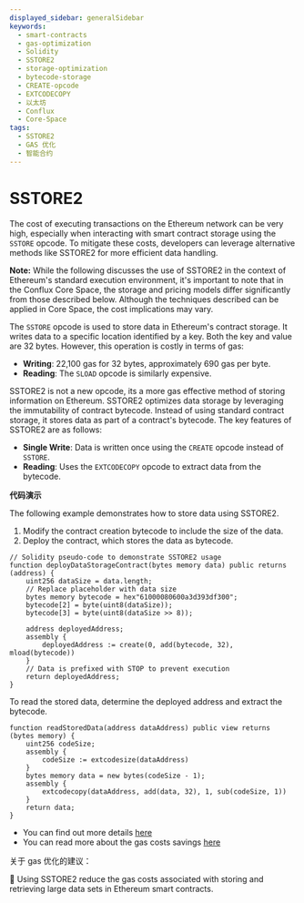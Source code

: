 ```yaml
---
displayed_sidebar: generalSidebar
keywords:
  - smart-contracts
  - gas-optimization
  - Solidity
  - SSTORE2
  - storage-optimization
  - bytecode-storage
  - CREATE-opcode
  - EXTCODECOPY
  - 以太坊
  - Conflux
  - Core-Space
tags:
  - SSTORE2
  - GAS 优化
  - 智能合约
---
```


# SSTORE2

The cost of executing transactions on the Ethereum network can be very high, especially when interacting with smart contract storage using the `SSTORE` opcode. To mitigate these costs, developers can leverage alternative methods like SSTORE2 for more efficient data handling.

**Note:** While the following discusses the use of SSTORE2 in the context of Ethereum's standard execution environment, it's important to note that in the Conflux Core Space, the storage and pricing models differ significantly from those described below. Although the techniques described can be applied in Core Space, the cost implications may vary.

The `SSTORE` opcode is used to store data in Ethereum's contract storage. It writes data to a specific location identified by a key. Both the key and value are 32 bytes. However, this operation is costly in terms of gas:

- **Writing**: 22,100 gas for 32 bytes, approximately 690 gas per byte.
- **Reading**: The `SLOAD` opcode is similarly expensive.

SSTORE2 is not a new opcode, its a more gas effective method of storing information on Ethereum. SSTORE2 optimizes data storage by leveraging the immutability of contract bytecode. Instead of using standard contract storage, it stores data as part of a contract's bytecode. The key features of SSTORE2 are as follows:

- **Single Write**: Data is written once using the `CREATE` opcode instead of `SSTORE`.
- **Reading**: Uses the `EXTCODECOPY` opcode to extract data from the bytecode.

**代码演示**

The following example demonstrates how to store data using SSTORE2.

1. Modify the contract creation bytecode to include the size of the data.
2. Deploy the contract, which stores the data as bytecode.

```solidity
// Solidity pseudo-code to demonstrate SSTORE2 usage
function deployDataStorageContract(bytes memory data) public returns (address) {
    uint256 dataSize = data.length;
    // Replace placeholder with data size
    bytes memory bytecode = hex"61000080600a3d393df300";
    bytecode[2] = byte(uint8(dataSize));
    bytecode[3] = byte(uint8(dataSize >> 8));

    address deployedAddress;
    assembly {
        deployedAddress := create(0, add(bytecode, 32), mload(bytecode))
    }
    // Data is prefixed with STOP to prevent execution
    return deployedAddress;
}
```

To read the stored data, determine the deployed address and extract the bytecode.

```solidity
function readStoredData(address dataAddress) public view returns (bytes memory) {
    uint256 codeSize;
    assembly {
        codeSize := extcodesize(dataAddress)
    }
    bytes memory data = new bytes(codeSize - 1);
    assembly {
        extcodecopy(dataAddress, add(data, 32), 1, sub(codeSize, 1))
    }
    return data;
}
```

- You can find out more details [here](https://github.com/Vectorized/solady/blob/main/src/utils/SSTORE2.sol)
- You can read more about the gas costs savings [here](https://github.com/0xsequence/sstore2)

关于 gas 优化的建议：

🌟 Using SSTORE2 reduce the gas costs associated with storing and retrieving large data sets in Ethereum smart contracts.
